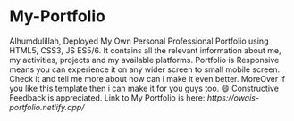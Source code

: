 <h1>My-Portfolio</h1>
<p >Alhumdulillah, Deployed My Own Personal Professional Portfolio using HTML5, CSS3, JS ES5/6.
It contains all the relevant information about me, my activities, projects and my available platforms.
Portfolio is Responsive means you can experience it on any wider screen to small mobile screen.
Check it and tell me more about how can i make it even better.
MoreOver if you like this template then i can make it for you guys too. 😄
Constructive Feedback is appreciated.
Link to My Portfolio is here:
<i>https://owais-portfolio.netlify.app/</i>
  </p>
